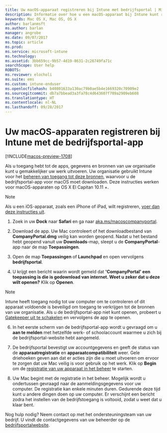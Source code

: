 ```yaml
---
title: Uw macOS-apparaat registreren bij Intune met bedrijfsportal | Microsoft Docs
description: Informatie over hoe u een macOS-apparaat bij Intune kunt registreren met de bedrijfsportal-app
keywords: Mac OS X, Mac OS, OS X
author: barlanmsft
ms.author: barlan
manager: angrobe
ms.date: 09/07/2017
ms.topic: article
ms.prod: 
ms.service: microsoft-intune
ms.technology: 
ms.assetid: 3bb659cc-9b57-4d19-8631-2c26749fa71c
searchScope: User help
ROBOTS: 
ms.reviewer: elocholi
ms.suite: ems
ms.custom: intune-enduser
ms.openlocfilehash: b40801633a130ac79b0ae5b4e1669320c70909e2
ms.sourcegitcommit: db7a7bbead3a3fa78c4d643607f709a2909eb608
ms.translationtype: HT
ms.contentlocale: nl-NL
ms.lasthandoff: 09/28/2017
---
```

# <a name="enroll-your-macos-device-in-intune-with-the-company-portal-app"></a>Uw macOS-apparaten registreren bij Intune met de bedrijfsportal-app

[!INCLUDE[macos-preview-1708](./includes/macos-preview-1708.md)]

Als u toegang hebt tot de apps, gegevens en bronnen van uw organisatie kunt u gemakkelijker uw werk uitvoeren. Uw organisatie gebruikt Intune voor het [beheren van toegang tot deze bronnen](what-happens-if-you-install-the-Company-Portal-app-and-enroll-your-device-in-intune-ios.md), waarvoor u de bedrijfsportal-app voor macOS moet downloaden. Deze instructies werken voor macOS-apparaten op OS X El Capitan 10.11 +.

  > [!NOTE]
  > Als u een iOS-apparaat, zoals een iPhone of iPad, wilt registreren, [voer dan deze instructies uit](enroll-your-device-in-intune-ios.md).

1.  Zoek in uw __Dock__ naar __Safari__ en ga naar [aka.ms/macoscompanyportal](https://aka.ms/macoscompanyportal). 

2. Download de app. Uw Mac controleert of het downloadbestand van **CompanyPortal.dmg** veilig kan worden geopend. Nadat u het bestand hebt geopend vanuit uw **Downloads**-map, sleept u de **CompanyPortal**-app naar de map **Toepassingen**.

3. Open de map **Toepassingen** of **Launchpad** en open vervolgens **bedrijfsportal**.

4. U krijgt een bericht waarin wordt gemeld dat **'CompanyPortal' een toepassing is die is gedownload van internet. Weet u zeker dat u deze wilt openen?** Klik op **Openen**.

  > [!NOTE]
  > Intune heeft toegang nodig tot uw computer om te controleren of dit apparaat voldoende is beveiligd om toegang te verkrijgen tot de bronnen van uw organisatie. Als u de bedrijfsportal-app niet kunt openen, probeert u [Gatekeeper uit te schakelen](https://support.apple.com/HT202491) en vervolgens de app te openen.

6. In het eerste scherm van de bedrijfsportal-app wordt u gevraagd om u **aan te melden** met hetzelfde werk- of schoolaccount waarmee u zich bij de bedrijfsportal-website hebt aangemeld.

7. De bedrijfsportal bevestigt uw accountgegevens en geeft de status van de **apparaatregistratie** en **apparaatcompatibiliteit** weer. Gele driehoeken geven aan dat er acties zijn die u moet uitvoeren om ervoor te zorgen dat uw Mac veilig is voor gebruik op het werk. Klik op **Begin** om de [registratie van uw apparaat in het beheer](what-info-can-your-company-see-when-you-enroll-your-device-in-intune.md) te starten.

8. Uw Mac begint met de registratie in het beheer. Mogelijk wordt u ondertussen gevraagd naar de aanmeldingsgegevens voor uw computer. De registratie kan enkele minuten duren. Gedurende deze tijd kunt u andere dingen doen op uw computer. Er verschijnt een bericht zodra het instellen van de bedrijfstoegang is voltooid, zodat u weet dat u klaar bent.

Nog hulp nodig? Neem contact op met het ondersteuningsteam van uw bedrijf. U vindt de contactgegevens van uw beheerder op de [bedrijfsportalwebsite](https://portal.manage.microsoft.com).
